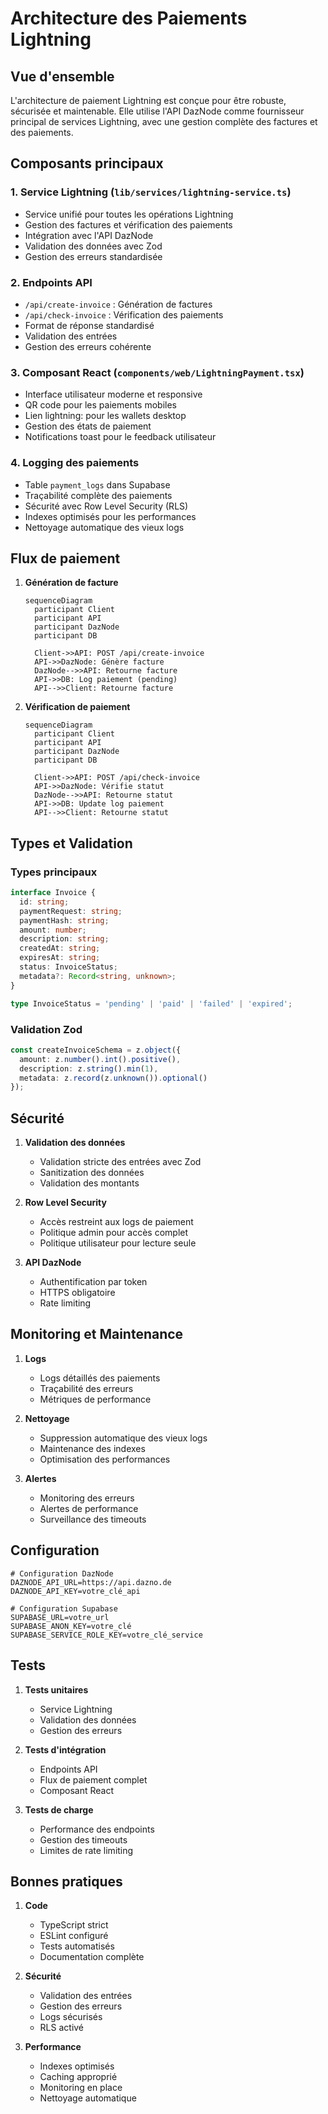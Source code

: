 # Architecture des Paiements Lightning

## Vue d'ensemble

L'architecture de paiement Lightning est conçue pour être robuste, sécurisée et maintenable. Elle utilise l'API DazNode comme fournisseur principal de services Lightning, avec une gestion complète des factures et des paiements.

## Composants principaux

### 1. Service Lightning (`lib/services/lightning-service.ts`)
- Service unifié pour toutes les opérations Lightning
- Gestion des factures et vérification des paiements
- Intégration avec l'API DazNode
- Validation des données avec Zod
- Gestion des erreurs standardisée

### 2. Endpoints API
- `/api/create-invoice` : Génération de factures
- `/api/check-invoice` : Vérification des paiements
- Format de réponse standardisé
- Validation des entrées
- Gestion des erreurs cohérente

### 3. Composant React (`components/web/LightningPayment.tsx`)
- Interface utilisateur moderne et responsive
- QR code pour les paiements mobiles
- Lien lightning: pour les wallets desktop
- Gestion des états de paiement
- Notifications toast pour le feedback utilisateur

### 4. Logging des paiements
- Table `payment_logs` dans Supabase
- Traçabilité complète des paiements
- Sécurité avec Row Level Security (RLS)
- Indexes optimisés pour les performances
- Nettoyage automatique des vieux logs

## Flux de paiement

1. **Génération de facture**
   ```mermaid
   sequenceDiagram
     participant Client
     participant API
     participant DazNode
     participant DB
     
     Client->>API: POST /api/create-invoice
     API->>DazNode: Génère facture
     DazNode-->>API: Retourne facture
     API->>DB: Log paiement (pending)
     API-->>Client: Retourne facture
   ```

2. **Vérification de paiement**
   ```mermaid
   sequenceDiagram
     participant Client
     participant API
     participant DazNode
     participant DB
     
     Client->>API: POST /api/check-invoice
     API->>DazNode: Vérifie statut
     DazNode-->>API: Retourne statut
     API->>DB: Update log paiement
     API-->>Client: Retourne statut
   ```

## Types et Validation

### Types principaux
```typescript
interface Invoice {
  id: string;
  paymentRequest: string;
  paymentHash: string;
  amount: number;
  description: string;
  createdAt: string;
  expiresAt: string;
  status: InvoiceStatus;
  metadata?: Record<string, unknown>;
}

type InvoiceStatus = 'pending' | 'paid' | 'failed' | 'expired';
```

### Validation Zod
```typescript
const createInvoiceSchema = z.object({
  amount: z.number().int().positive(),
  description: z.string().min(1),
  metadata: z.record(z.unknown()).optional()
});
```

## Sécurité

1. **Validation des données**
   - Validation stricte des entrées avec Zod
   - Sanitization des données
   - Validation des montants

2. **Row Level Security**
   - Accès restreint aux logs de paiement
   - Politique admin pour accès complet
   - Politique utilisateur pour lecture seule

3. **API DazNode**
   - Authentification par token
   - HTTPS obligatoire
   - Rate limiting

## Monitoring et Maintenance

1. **Logs**
   - Logs détaillés des paiements
   - Traçabilité des erreurs
   - Métriques de performance

2. **Nettoyage**
   - Suppression automatique des vieux logs
   - Maintenance des indexes
   - Optimisation des performances

3. **Alertes**
   - Monitoring des erreurs
   - Alertes de performance
   - Surveillance des timeouts

## Configuration

```env
# Configuration DazNode
DAZNODE_API_URL=https://api.dazno.de
DAZNODE_API_KEY=votre_clé_api

# Configuration Supabase
SUPABASE_URL=votre_url
SUPABASE_ANON_KEY=votre_clé
SUPABASE_SERVICE_ROLE_KEY=votre_clé_service
```

## Tests

1. **Tests unitaires**
   - Service Lightning
   - Validation des données
   - Gestion des erreurs

2. **Tests d'intégration**
   - Endpoints API
   - Flux de paiement complet
   - Composant React

3. **Tests de charge**
   - Performance des endpoints
   - Gestion des timeouts
   - Limites de rate limiting

## Bonnes pratiques

1. **Code**
   - TypeScript strict
   - ESLint configuré
   - Tests automatisés
   - Documentation complète

2. **Sécurité**
   - Validation des entrées
   - Gestion des erreurs
   - Logs sécurisés
   - RLS activé

3. **Performance**
   - Indexes optimisés
   - Caching approprié
   - Monitoring en place
   - Nettoyage automatique 